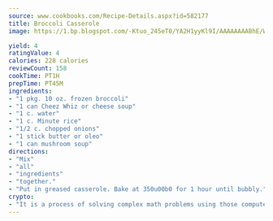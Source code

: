 ```yaml
---
source: www.cookbooks.com/Recipe-Details.aspx?id=582177
title: Broccoli Casserole
image: https://1.bp.blogspot.com/-Ktuo_245eT0/YA2H1yyKl9I/AAAAAAAABhE/WMoqSq2tWOcgMkPaLYZ-49h8pVDUUwFCQCLcBGAsYHQ/s307/5.png

yield: 4
ratingValue: 4
calories: 228 calories
reviewCount: 158
cookTime: PT1H
prepTime: PT45M
ingredients:
- "1 pkg. 10 oz. frozen broccoli"
- "1 can Cheez Whiz or cheese soup"
- "1 c. water"
- "1 c. Minute rice"
- "1/2 c. chopped onions"
- "1 stick butter or oleo"
- "1 can mushroom soup"
directions:
- "Mix"
- "all"
- "ingredients"
- "together."
- "Put in greased casserole. Bake at 350u00b0 for 1 hour until bubbly."
crypto:
- "It is a process of solving complex math problems using those computers which run bitcoin software."
---
```

